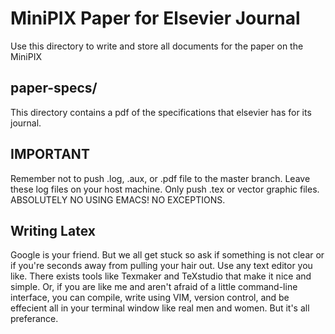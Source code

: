 # MiniPIX Paper for Elsevier Journal

Use this directory to write and store all documents for the paper on the MiniPIX 

## paper-specs/ 

This directory contains a pdf of the specifications that elsevier has for its journal. 

## IMPORTANT

Remember not to push .log, .aux, or .pdf file to the master branch. Leave these log files on your host machine. Only push .tex or vector graphic files. 
ABSOLUTELY NO USING EMACS! NO EXCEPTIONS.

## Writing Latex

Google is your friend. But we all get stuck so ask if something is not clear or if you're seconds away from pulling your hair out. Use any text editor you like. There exists tools like Texmaker and TeXstudio that make it nice and simple. Or, if you are like me and aren't afraid of a little command-line interface, you can compile, write using VIM, version control, and be effecient  all in your terminal window like real men and women. But it's all preferance. 
